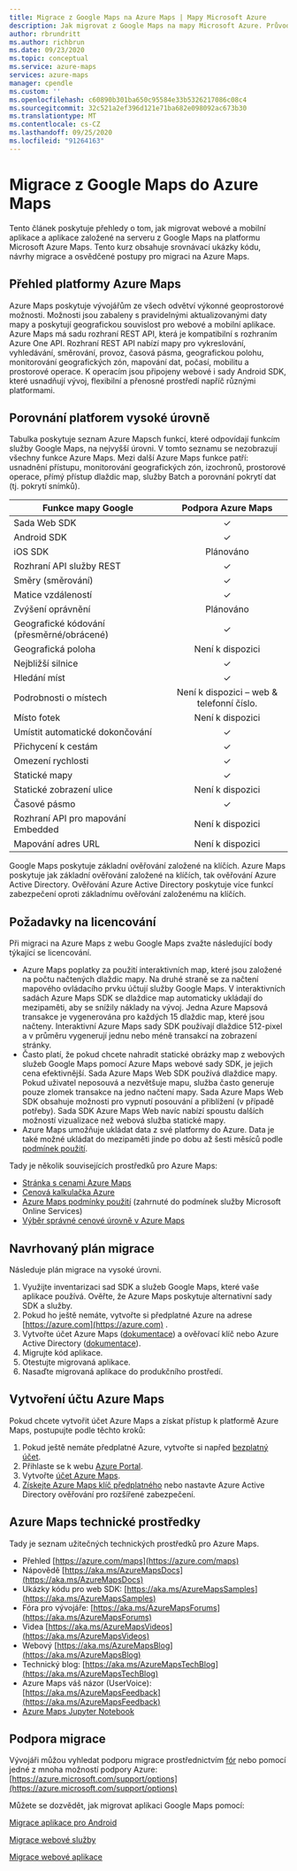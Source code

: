 ```yaml
---
title: Migrace z Google Maps na Azure Maps | Mapy Microsoft Azure
description: Jak migrovat z Google Maps na mapy Microsoft Azure. Průvodce vás seznámí s postupem, jak přepnout na Azure Maps rozhraní API a sady SDK.
author: rbrundritt
ms.author: richbrun
ms.date: 09/23/2020
ms.topic: conceptual
ms.service: azure-maps
services: azure-maps
manager: cpendle
ms.custom: ''
ms.openlocfilehash: c60890b301ba650c95584e33b5326217086c08c4
ms.sourcegitcommit: 32c521a2ef396d121e71ba682e098092ac673b30
ms.translationtype: MT
ms.contentlocale: cs-CZ
ms.lasthandoff: 09/25/2020
ms.locfileid: "91264163"
---
```

# <a name="migrate-from-google-maps-to-azure-maps"></a>Migrace z Google Maps do Azure Maps

Tento článek poskytuje přehledy o tom, jak migrovat webové a mobilní aplikace a aplikace založené na serveru z Google Maps na platformu Microsoft Azure Maps. Tento kurz obsahuje srovnávací ukázky kódu, návrhy migrace a osvědčené postupy pro migraci na Azure Maps.

## <a name="azure-maps-platform-overview"></a>Přehled platformy Azure Maps

Azure Maps poskytuje vývojářům ze všech odvětví výkonné geoprostorové možnosti. Možnosti jsou zabaleny s pravidelnými aktualizovanými daty mapy a poskytují geografickou souvislost pro webové a mobilní aplikace. Azure Maps má sadu rozhraní REST API, která je kompatibilní s rozhraním Azure One API. Rozhraní REST API nabízí mapy pro vykreslování, vyhledávání, směrování, provoz, časová pásma, geografickou polohu, monitorování geografických zón, mapování dat, počasí, mobilitu a prostorové operace. K operacím jsou připojeny webové i sady Android SDK, které usnadňují vývoj, flexibilní a přenosné prostředí napříč různými platformami.

## <a name="high-level-platform-comparison"></a>Porovnání platforem vysoké úrovně

Tabulka poskytuje seznam Azure Mapsch funkcí, které odpovídají funkcím služby Google Maps, na nejvyšší úrovni. V tomto seznamu se nezobrazují všechny funkce Azure Maps. Mezi další Azure Maps funkce patří: usnadnění přístupu, monitorování geografických zón, izochronů, prostorové operace, přímý přístup dlaždic map, služby Batch a porovnání pokrytí dat (tj. pokrytí snímků).

| Funkce mapy Google         | Podpora Azure Maps                     |
|-----------------------------|:--------------------------------------:|
| Sada Web SDK                     | ✓                                      |
| Android SDK                 | ✓                                      |
| iOS SDK                     | Plánováno                                |
| Rozhraní API služby REST           | ✓                                      |
| Směry (směrování)        | ✓                                      |
| Matice vzdáleností             | ✓                                      |
| Zvýšení oprávnění                   | Plánováno                                |
| Geografické kódování (přesměrné/obrácené) | ✓                                      |
| Geografická poloha                 | Není k dispozici                                    |
| Nejbližší silnice               | ✓                                      |
| Hledání míst               | ✓                                      |
| Podrobnosti o místech              | Není k dispozici – web & telefonní číslo. |
| Místo fotek               | Není k dispozici                                    |
| Umístit automatické dokončování          | ✓                                      |
| Přichycení k cestám                | ✓                                      |
| Omezení rychlosti                | ✓                                      |
| Statické mapy                 | ✓                                      |
| Statické zobrazení ulice          | Není k dispozici                                    |
| Časové pásmo                   | ✓                                      |
| Rozhraní API pro mapování Embedded           | Není k dispozici                                    |
| Mapování adres URL                    | Není k dispozici                                    |

Google Maps poskytuje základní ověřování založené na klíčích. Azure Maps poskytuje jak základní ověřování založené na klíčích, tak ověřování Azure Active Directory. Ověřování Azure Active Directory poskytuje více funkcí zabezpečení oproti základnímu ověřování založenému na klíčích.

## <a name="licensing-considerations"></a>Požadavky na licencování

Při migraci na Azure Maps z webu Google Maps zvažte následující body týkající se licencování.

- Azure Maps poplatky za použití interaktivních map, které jsou založené na počtu načtených dlaždic mapy. Na druhé straně se za načtení mapového ovládacího prvku účtují služby Google Maps. V interaktivních sadách Azure Maps SDK se dlaždice map automaticky ukládají do mezipaměti, aby se snížily náklady na vývoj. Jedna Azure Mapsová transakce je vygenerována pro každých 15 dlaždic map, které jsou načteny. Interaktivní Azure Maps sady SDK používají dlaždice 512-pixel a v průměru vygenerují jednu nebo méně transakcí na zobrazení stránky.
- Často platí, že pokud chcete nahradit statické obrázky map z webových služeb Google Maps pomocí Azure Maps webové sady SDK, je jejich cena efektivnější. Sada Azure Maps Web SDK používá dlaždice mapy. Pokud uživatel neposouvá a nezvětšuje mapu, služba často generuje pouze zlomek transakce na jedno načtení mapy. Sada Azure Maps Web SDK obsahuje možnosti pro vypnutí posouvání a přiblížení (v případě potřeby). Sada SDK Azure Maps Web navíc nabízí spoustu dalších možností vizualizace než webová služba statické mapy.
- Azure Maps umožňuje ukládat data z své platformy do Azure. Data je také možné ukládat do mezipaměti jinde po dobu až šesti měsíců podle [podmínek použití](https://www.microsoftvolumelicensing.com/DocumentSearch.aspx?Mode=3&DocumentTypeId=46).

Tady je několik souvisejících prostředků pro Azure Maps:

- [Stránka s cenami Azure Maps](https://azure.microsoft.com/pricing/details/azure-maps/)
- [Cenová kalkulačka Azure](https://azure.microsoft.com/pricing/calculator/?service=azure-maps)
- [Azure Maps podmínky použití](https://www.microsoftvolumelicensing.com/DocumentSearch.aspx?Mode=3&DocumentTypeId=46) (zahrnuté do podmínek služby Microsoft Online Services)
- [Výběr správné cenové úrovně v Azure Maps](https://docs.microsoft.com/azure/azure-maps/choose-pricing-tier)

## <a name="suggested-migration-plan"></a>Navrhovaný plán migrace

Následuje plán migrace na vysoké úrovni.

1. Využijte inventarizaci sad SDK a služeb Google Maps, které vaše aplikace používá. Ověřte, že Azure Maps poskytuje alternativní sady SDK a služby.
2. Pokud ho ještě nemáte, vytvořte si předplatné Azure na adrese [https://azure.com](https://azure.com) .
3. Vytvořte účet Azure Maps ([dokumentace](https://docs.microsoft.com/azure/azure-maps/how-to-manage-account-keys)) a ověřovací klíč nebo Azure Active Directory ([dokumentace](https://docs.microsoft.com/azure/azure-maps/how-to-manage-authentication)).
4. Migrujte kód aplikace.
5. Otestujte migrovaná aplikace.
6. Nasaďte migrovaná aplikace do produkčního prostředí.

## <a name="create-an-azure-maps-account"></a>Vytvoření účtu Azure Maps

Pokud chcete vytvořit účet Azure Maps a získat přístup k platformě Azure Maps, postupujte podle těchto kroků:

1. Pokud ještě nemáte předplatné Azure, vytvořte si napřed [bezplatný účet](https://azure.microsoft.com/free/).
2. Přihlaste se k webu [Azure Portal](https://portal.azure.com/).
3. Vytvořte [účet Azure Maps](https://docs.microsoft.com/azure/azure-maps/how-to-manage-account-keys). 
4. [Získejte Azure Maps klíč předplatného](https://docs.microsoft.com/azure/azure-maps/how-to-manage-authentication#view-authentication-details) nebo nastavte Azure Active Directory ověřování pro rozšířené zabezpečení.

## <a name="azure-maps-technical-resources"></a>Azure Maps technické prostředky

Tady je seznam užitečných technických prostředků pro Azure Maps.

- Přehled [https://azure.com/maps](https://azure.com/maps)
- Nápovědě [https://aka.ms/AzureMapsDocs](https://aka.ms/AzureMapsDocs)
- Ukázky kódu pro web SDK: [https://aka.ms/AzureMapsSamples](https://aka.ms/AzureMapsSamples)
- Fóra pro vývojáře: [https://aka.ms/AzureMapsForums](https://aka.ms/AzureMapsForums)
- Videa [https://aka.ms/AzureMapsVideos](https://aka.ms/AzureMapsVideos)
- Webový [https://aka.ms/AzureMapsBlog](https://aka.ms/AzureMapsBlog)
- Technický blog: [https://aka.ms/AzureMapsTechBlog](https://aka.ms/AzureMapsTechBlog)
- Azure Maps váš názor (UserVoice): [https://aka.ms/AzureMapsFeedback](https://aka.ms/AzureMapsFeedback)
- [Azure Maps Jupyter Notebook](https://github.com/Azure-Samples/Azure-Maps-Jupyter-Notebook)

## <a name="migration-support"></a>Podpora migrace

Vývojáři můžou vyhledat podporu migrace prostřednictvím [fór](https://aka.ms/AzureMapsForums) nebo pomocí jedné z mnoha možností podpory Azure: [https://azure.microsoft.com/support/options](https://azure.microsoft.com/support/options)

Můžete se dozvědět, jak migrovat aplikaci Google Maps pomocí: 

[Migrace aplikace pro Android](migrate-from-google-maps-android-app.md) 

[Migrace webové služby](migrate-from-google-maps-web-services.md) 

[Migrace webové aplikace](migrate-from-google-maps-web-app.md)
